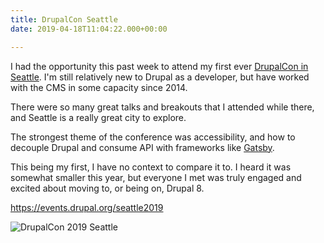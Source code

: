 ```yaml
---
title: DrupalCon Seattle
date: 2019-04-18T11:04:22.000+00:00

---
```

I had the opportunity this past week to attend my first ever [DrupalCon in Seattle](https://events.drupal.org/seattle2019). I'm
still relatively new to Drupal as a developer, but have worked with the CMS in some
capacity since 2014.

There were so many great talks and breakouts that I attended while there, and Seattle is a really great city to explore.

The strongest theme of the conference was accessibility, and how to decouple Drupal and consume API with frameworks like [Gatsby](https://www.gatsbyjs.org/).

This being my first, I have no context to compare it to. I heard it was somewhat smaller this year, but everyone I met was truly engaged and excited about moving to, or being on, Drupal 8.

https://events.drupal.org/seattle2019

![DrupalCon 2019 Seattle](/uploads/drupalcon2019.jpg "Me at DrupalCon Seattle 2019")